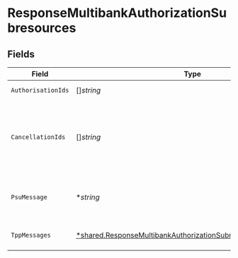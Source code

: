 # ResponseMultibankAuthorizationSubresources


## Fields

| Field                                                                                                                                                | Type                                                                                                                                                 | Required                                                                                                                                             | Description                                                                                                                                          | Example                                                                                                                                              |
| ---------------------------------------------------------------------------------------------------------------------------------------------------- | ---------------------------------------------------------------------------------------------------------------------------------------------------- | ---------------------------------------------------------------------------------------------------------------------------------------------------- | ---------------------------------------------------------------------------------------------------------------------------------------------------- | ---------------------------------------------------------------------------------------------------------------------------------------------------- |
| `AuthorisationIds`                                                                                                                                   | []*string*                                                                                                                                           | :heavy_minus_sign:                                                                                                                                   | Array de authorisationIds.                                                                                                                           |                                                                                                                                                      |
| `CancellationIds`                                                                                                                                    | []*string*                                                                                                                                           | :heavy_minus_sign:                                                                                                                                   | Array de cancellationIds conectados al recurso de pago. Nota: obligatorio si se trata de una cancelación                                             |                                                                                                                                                      |
| `PsuMessage`                                                                                                                                         | **string*                                                                                                                                            | :heavy_minus_sign:                                                                                                                                   | Texto enviado al TPP a través del HUB para ser mostrado al PSU.                                                                                      | Mensaje de ejemplo                                                                                                                                   |
| `TppMessages`                                                                                                                                        | [*shared.ResponseMultibankAuthorizationSubresourcesTppMessages](../../../pkg/models/shared/responsemultibankauthorizationsubresourcestppmessages.md) | :heavy_minus_sign:                                                                                                                                   | Mensaje para el TPP enviado a través del HUB.                                                                                                        |                                                                                                                                                      |